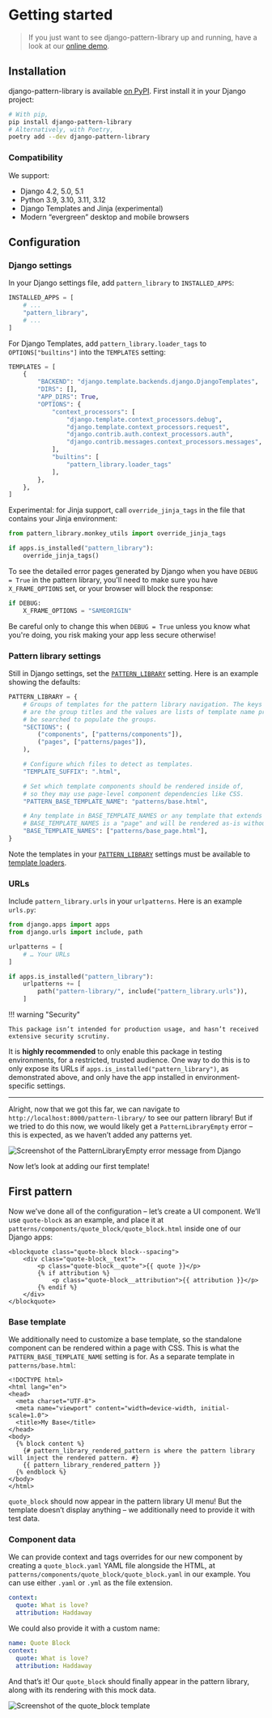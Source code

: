 # Getting started

> If you just want to see django-pattern-library up and running, have a look at our [online demo](https://torchbox.github.io/django-pattern-library/demo/pattern/patterns/molecules/accordion/accordion.html).

## Installation

django-pattern-library is available [on PyPI](https://pypi.org/project/django-pattern-library/). First install it in your Django project:

```sh
# With pip,
pip install django-pattern-library
# Alternatively, with Poetry,
poetry add --dev django-pattern-library
```

### Compatibility

We support:

- Django 4.2, 5.0, 5.1
- Python 3.9, 3.10, 3.11, 3.12
- Django Templates and Jinja (experimental)
- Modern “evergreen” desktop and mobile browsers

## Configuration

### Django settings

In your Django settings file, add `pattern_library` to `INSTALLED_APPS`:

```python
INSTALLED_APPS = [
    # ...
    "pattern_library",
    # ...
]
```

For Django Templates, add `pattern_library.loader_tags` to `OPTIONS["builtins"]` into the `TEMPLATES` setting:

```python hl_lines="13 14 15"
TEMPLATES = [
    {
        "BACKEND": "django.template.backends.django.DjangoTemplates",
        "DIRS": [],
        "APP_DIRS": True,
        "OPTIONS": {
            "context_processors": [
                "django.template.context_processors.debug",
                "django.template.context_processors.request",
                "django.contrib.auth.context_processors.auth",
                "django.contrib.messages.context_processors.messages",
            ],
            "builtins": [
                "pattern_library.loader_tags"
            ],
        },
    },
]
```

Experimental: for Jinja support, call `override_jinja_tags` in the file that contains your Jinja environment:

```python
from pattern_library.monkey_utils import override_jinja_tags

if apps.is_installed("pattern_library"):
    override_jinja_tags()
```

To see the detailed error pages generated by Django when you have `DEBUG = True` in the pattern library, you'll need to make sure you have `X_FRAME_OPTIONS` set, or your browser will block the response:

```python
if DEBUG:
    X_FRAME_OPTIONS = "SAMEORIGIN"
```

Be careful only to change this when `DEBUG = True` unless you know what you're doing, you risk making your app less secure otherwise!

### Pattern library settings

Still in Django settings, set the [`PATTERN_LIBRARY`](./reference/api.md#pattern_library) setting. Here is an example showing the defaults:

```python
PATTERN_LIBRARY = {
    # Groups of templates for the pattern library navigation. The keys
    # are the group titles and the values are lists of template name prefixes that will
    # be searched to populate the groups.
    "SECTIONS": (
        ("components", ["patterns/components"]),
        ("pages", ["patterns/pages"]),
    ),

    # Configure which files to detect as templates.
    "TEMPLATE_SUFFIX": ".html",

    # Set which template components should be rendered inside of,
    # so they may use page-level component dependencies like CSS.
    "PATTERN_BASE_TEMPLATE_NAME": "patterns/base.html",

    # Any template in BASE_TEMPLATE_NAMES or any template that extends a template in
    # BASE_TEMPLATE_NAMES is a "page" and will be rendered as-is without being wrapped.
    "BASE_TEMPLATE_NAMES": ["patterns/base_page.html"],
}
```

Note the templates in your [`PATTERN_LIBRARY`](./reference/api.md#pattern_library) settings must be available to [template loaders](https://docs.djangoproject.com/en/3.1/ref/templates/api/#loader-types).

### URLs

Include `pattern_library.urls` in your `urlpatterns`. Here is an example `urls.py`:

```python
from django.apps import apps
from django.urls import include, path

urlpatterns = [
    # … Your URLs
]

if apps.is_installed("pattern_library"):
    urlpatterns += [
        path("pattern-library/", include("pattern_library.urls")),
    ]
```

!!! warning "Security"

    This package isn’t intended for production usage, and hasn’t received extensive security scrutiny.

It is **highly recommended** to only enable this package in testing environments, for a restricted, trusted audience. One way to do this is to only expose its URLs if `apps.is_installed("pattern_library")`, as demonstrated above, and only have the app installed in environment-specific settings.

---

Alright, now that we got this far, we can navigate to `http://localhost:8000/pattern-library/` to see our pattern library! But if we tried to do this now, we would likely get a `PatternLibraryEmpty` error – this is expected, as we haven’t added any patterns yet.

![Screenshot of the PatternLibraryEmpty error message from Django](images/getting-started/PatternLibraryEmpty.png)

Now let’s look at adding our first template!

## First pattern

Now we’ve done all of the configuration – let’s create a UI component. We’ll use `quote-block` as an example, and place it at `patterns/components/quote_block/quote_block.html` inside one of our Django apps:

```jinja2
<blockquote class="quote-block block--spacing">
    <div class="quote-block__text">
        <p class="quote-block__quote">{{ quote }}</p>
        {% if attribution %}
            <p class="quote-block__attribution">{{ attribution }}</p>
        {% endif %}
    </div>
</blockquote>
```

### Base template

We additionally need to customize a base template, so the standalone component can be rendered within a page with CSS. This is what the `PATTERN_BASE_TEMPLATE_NAME` setting is for. As a separate template in `patterns/base.html`:

```jinja2 hl_lines="11"
<!DOCTYPE html>
<html lang="en">
<head>
  <meta charset="UTF-8">
  <meta name="viewport" content="width=device-width, initial-scale=1.0">
  <title>My Base</title>
</head>
<body>
  {% block content %}
    {# pattern_library_rendered_pattern is where the pattern library will inject the rendered pattern. #}
    {{ pattern_library_rendered_pattern }}
  {% endblock %}
</body>
</html>
```

`quote_block` should now appear in the pattern library UI menu! But the template doesn’t display anything – we additionally need to provide it with test data.

### Component data

We can provide context and tags overrides for our new component by creating a `quote_block.yaml` YAML file alongside the HTML, at `patterns/components/quote_block/quote_block.yaml` in our example. You can use either `.yaml` or `.yml` as the file extension.

```yaml
context:
  quote: What is love?
  attribution: Haddaway
```

We could also provide it with a custom name:

```yaml
name: Quote Block
context:
  quote: What is love?
  attribution: Haddaway
```

And that’s it! Our `quote_block` should finally appear in the pattern library, along with its rendering with this mock data.

![Screenshot of the quote_block template](images/getting-started/getting-started-complete.png)
